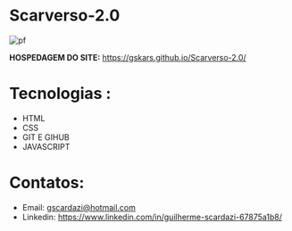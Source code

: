 # Scarverso-2.0
![pf](https://user-images.githubusercontent.com/112108655/192118222-de457425-0584-440a-b23b-83f959d87a59.png)

<B>HOSPEDAGEM DO SITE:</B>  https://gskars.github.io/Scarverso-2.0/
# Tecnologias :
- HTML
- CSS
- GIT E GIHUB
- JAVASCRIPT
# Contatos:
- Email: gscardazi@hotmail.com
- Linkedin: https://www.linkedin.com/in/guilherme-scardazi-67875a1b8/


